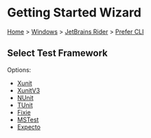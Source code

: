 <!--
GENERATED FILE - DO NOT EDIT
This file was generated by [MarkdownSnippets](https://github.com/SimonCropp/MarkdownSnippets).
Source File: /docs/mdsource/wiz/Windows_Rider_Cli.source.md
To change this file edit the source file and then run MarkdownSnippets.
-->

# Getting Started Wizard

[Home](/docs/wiz/readme.md) > [Windows](Windows.md) > [JetBrains Rider](Windows_Rider.md) > [Prefer CLI](Windows_Rider_Cli.md)

## Select Test Framework

Options:
 * [Xunit](Windows_Rider_Cli_Xunit.md)
 * [XunitV3](Windows_Rider_Cli_XunitV3.md)
 * [NUnit](Windows_Rider_Cli_NUnit.md)
 * [TUnit](Windows_Rider_Cli_TUnit.md)
 * [Fixie](Windows_Rider_Cli_Fixie.md)
 * [MSTest](Windows_Rider_Cli_MSTest.md)
 * [Expecto](Windows_Rider_Cli_Expecto.md)
